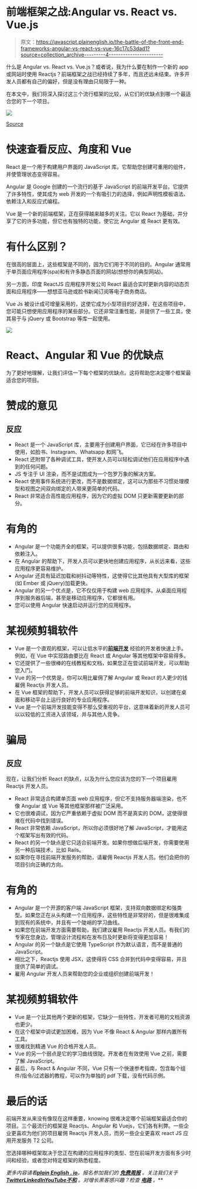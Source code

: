 # 前端框架之战:Angular vs. React vs. Vue.js

> 原文：<https://javascript.plainenglish.io/the-battle-of-the-front-end-frameworks-angular-vs-react-vs-vue-16c17c53dad1?source=collection_archive---------4----------------------->

什么是 Angular vs. React vs. Vue.js？或者说，我为什么要在制作一个新的 app 或网站时使用 Reactjs？前端框架之战已经持续了多年，而且还远未结束。许多开发人员都有自己的偏好，但是没有理由只局限于一种。

在本文中，我们将深入探讨这三个流行框架的比较，从它们的优缺点到哪一个最适合您的下一个项目。

![](img/7181c5bf8d76ece9705e10f345f10748.png)

[Source](https://www.codeinwp.com/blog/angular-vs-vue-vs-react/)

# 快速查看反应、角度和 Vue

React 是一个用于构建用户界面的 JavaScript 库。它帮助您创建可重用的组件，并使管理状态变得容易。

Angular 是 Google 创建的一个流行的基于 JavaScript 的前端开发平台。它提供了许多特性，使其成为 web 开发的一个有吸引力的选择，例如声明性模板语法、依赖注入和反应式编程。

Vue 是一个新的前端框架，正在获得越来越多的关注。它以 React 为基础，并分享了它的许多功能，但它也有独特的功能，使它比 Angular 或 React 更有效。

# 有什么区别？

在很高的层面上，这些框架是不同的，因为它们用于不同的目的。Angular 通常用于单页面应用程序(spa)和有许多静态页面的网站(想想你的典型网站)。

另一方面，印度 ReactJS 应用程序开发公司 React 最适合实时更新内容的动态页面和应用程序——想想亚马逊或脸书新闻订阅等电子商务商店。

Vue Js 被设计成可增量采用的，这使它成为小型项目的好选择，在这些项目中，您可能只想使用应用程序的某些部分。它还非常注重性能，并提供了一些工具，使其易于与 jQuery 或 Bootstrap 等库一起使用。

![](img/f19564b9a4872bd89ba1a1164111d020.png)

# React、Angular 和 Vue 的优缺点

为了更好地理解，让我们评估一下每个框架的优缺点。这将帮助您决定哪个框架最适合您的项目。

# 赞成的意见

## 反应

*   React 是一个 JavaScript 库，主要用于创建用户界面，它已经在许多项目中使用，如脸书、Instagram、Whatsapp 和网飞。
*   React 还附带了各种调试工具，使开发人员可以轻松调试他们在应用程序中遇到的任何问题。
*   JS 专注于 UI 渲染，而不是试图成为一个包罗万象的解决方案。
*   React 使用事件系统进行更改，而不是数据绑定，这可以为那些不习惯处理模型和视图之间双向绑定的人带来更简单的代码。
*   React 非常适合高性能应用程序，因为它的虚拟 DOM 只更新需要更新的部分。

# 有角的

*   Angular 是一个功能齐全的框架，可以提供很多功能，包括数据绑定、路由和依赖注入。
*   在 Angular 的帮助下，开发人员可以更快地创建应用程序，从长远来看，这些应用程序更容易维护。
*   Angular 还具有延迟加载和树抖动等特性，这使得它比其他具有大型库的框架(如 Ember 或 jQuery)加载更快。
*   Angular 的另一个优点是，它不仅仅用于构建 web 应用程序。从桌面应用程序到服务器后端，甚至是移动应用程序，它都很有用。
*   您可以使用 Angular 快速启动并运行您的应用程序。

# 某视频剪辑软件

*   Vue 是一个直观的框架，可以让低水平的[**前端开发**](https://www.valuecoders.com/frontend-development-services?utm_source=Medium_%28Reactvsangular%29&utm_medium=Anu_B11&utm_id=Front-end-development) 经验的开发者快速上手。例如，在 Vue 中实现路由要比在 React 或 Angular 等其他框架中容易得多。
*   它还提供了一些很棒的在线教程和文档，如果您正在尝试前端开发，可以帮助您入门。
*   Vue 的另一个优势是，你可以用比雇佣了解 Angular 或 React 的人更少的钱雇佣 Reactjs 开发人员。
*   在 Vue 框架的帮助下，开发人员可以获得足够的前端开发知识，以创建在桌面和移动平台上运行良好的专业应用程序。
*   Vue 是一个前端开发技能变得不那么受重视的平台，这意味着新的开发人员可以以较低的工资进入该领域，并与其他人竞争。

# 骗局

## 反应

现在，让我们分析 React 的缺点，以及为什么您应该为您的下一个项目雇用 Reactjs 开发人员。

*   React 非常适合构建单页面 web 应用程序，但它不支持服务器端渲染，也不像 Angular 或 Vue 等其他框架那样被广泛采用。
*   它也很难调试，因为它严重依赖于虚拟 DOM 而不是真实的 DOM，这使得很难在代码中找到错误。
*   React 非常依赖 JavaScript，所以你必须很好地了解 JavaScript，才能用这个框架写出有效的代码。
*   React 的另一个缺点是它只适合前端开发。如果你想做后端开发，你需要使用另一种后端技术，比如 Rails。
*   如果你在寻找前端开发服务的帮助，请雇佣 Reactjs 开发人员。他们会把你的项目引向正确的方向。

# 有角的

*   Angular 是一个开源的客户端 JavaScript 框架，支持双向数据绑定和强类型。如果您正在从头构建一个应用程序，这些特性是非常好的，但是很难集成到现有的系统中，并且有一个陡峭的学习曲线。
*   如果您在前端开发方面需要帮助，我们建议雇用 Reactjs 开发人员。有我们的专家在您身边，管理设计流程和在发布日及时更新将变得更加容易！
*   Angular 的另一个缺点是它使用 TypeScript 作为默认语言，而不是普通的 JavaScript。
*   相比之下，Reactjs 使用 JSX，这使得将 CSS 合并到代码中变得容易，并且提供了简单的调试。
*   雇用 Angular 开发人员来帮助您的企业或组织创建前端开发！

# 某视频剪辑软件

*   Vue 是一个比其他两个更新的框架，它缺少一些特性，开发者可用的文档资源也更少。
*   在这个框架中调试更加困难，因为 Vue 不像 React & Angular 那样内置所有工具。
*   很难找到精通 Vue 的合格开发人员。
*   Vue 的另一个弱点是它的学习曲线很陡。开发者在有效使用 Vue 之前，需要了解 JavaScript。
*   最后，与 React & Angular 不同，Vue 只有一个快速参考指南，包含每个组件/指令/过滤器的教程，可以作为单独的 pdf 下载，没有代码示例。

# 最后的话

前端开发从来没有像现在这样重要，‌knowing 很难决定哪个前端框架最适合你的项目。三个最流行的框架是 Reactjs、Angular 和 Vuejs，它们各有利弊。一些企业更喜欢为他们的项目雇佣 Reactjs 开发人员，而另一些企业更喜欢 react JS 应用开发服务 T2 公司。

您选择哪种框架取决于您正在构建的应用程序的类型、您在前端开发方面有多少时间和经验，或者您对特定框架的熟悉程度。

*更多内容请看*[***plain English . io***](https://plainenglish.io/)*。报名参加我们的* [***免费周报***](http://newsletter.plainenglish.io/) *。关注我们关于*[***Twitter***](https://twitter.com/inPlainEngHQ)[***LinkedIn***](https://www.linkedin.com/company/inplainenglish/)*[***YouTube***](https://www.youtube.com/channel/UCtipWUghju290NWcn8jhyAw)*[***不和***](https://discord.gg/GtDtUAvyhW) *。对增长黑客感兴趣？检查* [***电路***](https://circuit.ooo/) *。***